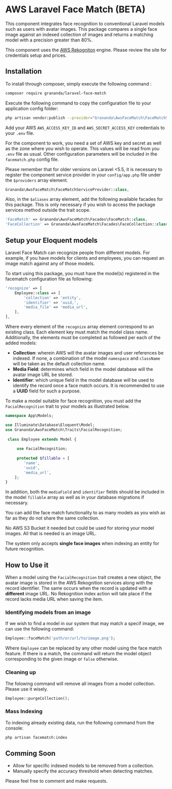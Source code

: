 
  
# AWS Laravel Face Match  (BETA)  
This component integrates face recognition to conventional Laravel models such as users with avatar images. This package compares a single face image against an indexed collection of images and returns a matching model with a precision greater than 80%.  
  
This component uses the  [AWS Rekogniton](https://aws.amazon.com/es/rekognition/) engine. Please review the site for credentials setup and prices.

## Installation    
 To install through composer, simply execute the following command :    
```sh 
composer require grananda/laravel-face-match  
```  
Execute the following command to copy the configuration file to your application config folder:  
  
```sh  
php artisan vendor:publish --provider="Grananda\AwsFaceMatch\FaceMatchServiceProvider"  
```  
  
Add your AWS `AWS_ACCESS_KEY_ID` and `AWS_SECRET_ACCESS_KEY` credentials to your `.env` file.  
  
For the component to work, you need a set of AWS key and secret as well as the zone where you wish to operate. This values will be read from you `.env` file as usual. Other configuration parameters will be included in the `facematch.php` config file.
  
Please remember that for older versions on Laravel <5.5, it is necessary to register the component service provider in your `config/app.php` file under the `$providers` array element.  
  
```php  
Grananda\AwsFaceMatch\FaceMatchServiceProvider::class,  
```  
  
Also, in the `$aliases` array element, add the following available facades for this package.  This is only necessary if you wish to access the package services method outside the trait scope.
  
```php  
'FaceMatch' => Grananda\AwsFaceMatch\Facades\FaceMatch::class,
'FaceCollection' => Grananda\AwsFaceMatch\Facades\FaceCollection::class,  
```  
  ## Setup your Eloquent models  
Laravel Face Match can recognize people from different models. For example, if you have models for clients and employees, you can request an image match against any of those models.

To start using this package, you must have the model(s) registered in the facematch configuration file as following:

``` php
'recognize' => [  
    Employee::class => [  
        'collection' => 'entity',  
        'identifier' => 'uuid,',  
        'media_file' => 'media_url',  
    ],
],
```

 Where every element of the `recognize` array element correspond to an existing class. Each element key must match the model class name. Additionally, the elements must be completed as followed per each of the added models:
 

 - **Collection**:  wherein AWS will the avatar images and user references be indexed. If none, a combination of the model `namespace` and `className` will be taken as the default collection name.
 - **Media Field**: determines which field in the model database will the avatar image URL be stored.
 - **Identifier**: which unique field in the model database will be used to identify the record once a face match occurs. It is recommended to use a **UUID** field for such a purpose.  
    
To make a model suitable for face recognition, you must add the `FacialRecognition` trait to your models as illustrated below.    
    
```php 
namespace App\Models;    

use Illuminate\Database\Eloquent\Model; 
use Grananda\AwsFaceMatch\Traits\FacialRecognition;    
 
 class Employee extends Model {  
 
     use FacialRecognition;  
 
     protected $fillable = [
        'name',
        'uuid',
        'media_url',
    ];   
} 
```    
In addition, both the `mediaField` and `identifier` fields should be included in the model `fillable` array as well as in your database migrations if necessary.  
  
You can add the face match functionality to as many models as you wish as far as they do not share the same collection.  
  
No AWS S3 Bucket it needed but could be used for storing your model images. All that is needed is an image URL.  
  
The system only accepts **single face images** when indexing an entity for future recognition.  
   
 ## How to Use it  
When a model using the `FacialRecognition` trait creates a new object, the avatar image is stored in the AWS Rekognition services along with the record identifier. The same occurs when the record is updated with a **different** image URL. No Rekognition index action will tale place if the record lacks media URL when saving the item.  
  
### Identifying models from an image  
If we wish to find a model in our system that may match a specif image, we can use the following command:  
  
```php 
Employee::faceMatch('path/or/url/to/image.png');  
```  
Where `Employee` can be replaced by any other model using the face match feature. If there is a match, the command will return the model object corresponding to the given image or `false` otherwise.  
  
### Cleaning up  
The folowing command will remove all images from a model collection. Please use it wisely.  
```php 
Employee::purgeCollection();  
```
### Mass Indexing  
To indexing already existing data, run the following command from the console:
```sh 
php artisan facematch:index
```
  
## Comming Soon  
- Allow for specific indexed models to be removed from a collection.  
- Manually specify the accuracy threshold when detecting matches.  
  
Please feel free to comment and make requests.

